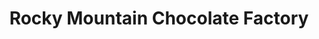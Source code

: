 ---
title: "Rocky Mountain Chocolate Factory"
url: /montclair/rocky-mountain-chocolate-factory/
shop: confectionery
---
